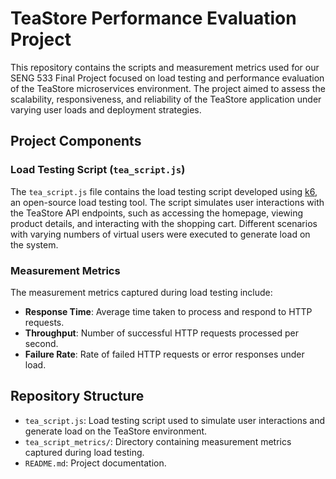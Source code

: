 # TeaStore Performance Evaluation Project

This repository contains the scripts and measurement metrics used for our SENG 533 Final Project focused on load testing and performance evaluation of the TeaStore microservices environment. The project aimed to assess the scalability, responsiveness, and reliability of the TeaStore application under varying user loads and deployment strategies.

## Project Components

### Load Testing Script (`tea_script.js`)

The `tea_script.js` file contains the load testing script developed using [k6](https://k6.io/), an open-source load testing tool. The script simulates user interactions with the TeaStore API endpoints, such as accessing the homepage, viewing product details, and interacting with the shopping cart. Different scenarios with varying numbers of virtual users were executed to generate load on the system.

### Measurement Metrics

The measurement metrics captured during load testing include:
- **Response Time**: Average time taken to process and respond to HTTP requests.
- **Throughput**: Number of successful HTTP requests processed per second.
- **Failure Rate**: Rate of failed HTTP requests or error responses under load.

## Repository Structure

- `tea_script.js`: Load testing script used to simulate user interactions and generate load on the TeaStore environment.
- `tea_script_metrics/`: Directory containing measurement metrics captured during load testing.
- `README.md`: Project documentation.
